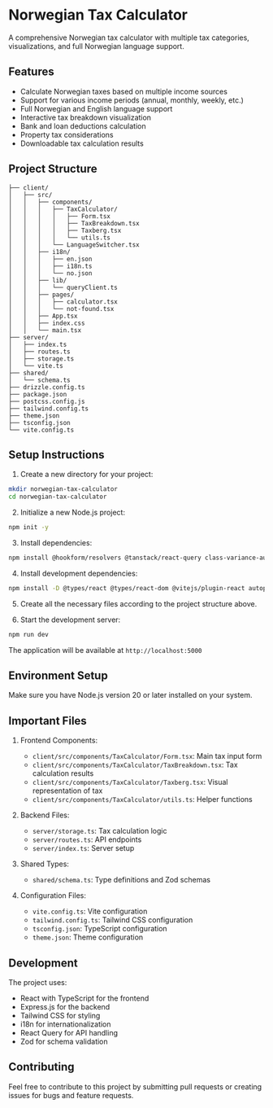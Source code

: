 # Norwegian Tax Calculator

A comprehensive Norwegian tax calculator with multiple tax categories, visualizations, and full Norwegian language support.

## Features

- Calculate Norwegian taxes based on multiple income sources
- Support for various income periods (annual, monthly, weekly, etc.)
- Full Norwegian and English language support
- Interactive tax breakdown visualization
- Bank and loan deductions calculation
- Property tax considerations
- Downloadable tax calculation results

## Project Structure

```
├── client/
│   ├── src/
│   │   ├── components/
│   │   │   ├── TaxCalculator/
│   │   │   │   ├── Form.tsx
│   │   │   │   ├── TaxBreakdown.tsx
│   │   │   │   ├── Taxberg.tsx
│   │   │   │   └── utils.ts
│   │   │   └── LanguageSwitcher.tsx
│   │   ├── i18n/
│   │   │   ├── en.json
│   │   │   ├── i18n.ts
│   │   │   └── no.json
│   │   ├── lib/
│   │   │   └── queryClient.ts
│   │   ├── pages/
│   │   │   ├── calculator.tsx
│   │   │   └── not-found.tsx
│   │   ├── App.tsx
│   │   ├── index.css
│   │   └── main.tsx
├── server/
│   ├── index.ts
│   ├── routes.ts
│   ├── storage.ts
│   └── vite.ts
├── shared/
│   └── schema.ts
├── drizzle.config.ts
├── package.json
├── postcss.config.js
├── tailwind.config.ts
├── theme.json
├── tsconfig.json
└── vite.config.ts
```

## Setup Instructions

1. Create a new directory for your project:
```bash
mkdir norwegian-tax-calculator
cd norwegian-tax-calculator
```

2. Initialize a new Node.js project:
```bash
npm init -y
```

3. Install dependencies:
```bash
npm install @hookform/resolvers @tanstack/react-query class-variance-authority clsx cmdk date-fns drizzle-orm drizzle-zod express i18next lucide-react react react-dom react-hook-form react-i18next recharts tailwind-merge tailwindcss-animate wouter zod
```

4. Install development dependencies:
```bash
npm install -D @types/react @types/react-dom @vitejs/plugin-react autoprefixer postcss tailwindcss typescript vite
```

5. Create all the necessary files according to the project structure above.

6. Start the development server:
```bash
npm run dev
```

The application will be available at `http://localhost:5000`

## Environment Setup

Make sure you have Node.js version 20 or later installed on your system.

## Important Files

1. Frontend Components:
   - `client/src/components/TaxCalculator/Form.tsx`: Main tax input form
   - `client/src/components/TaxCalculator/TaxBreakdown.tsx`: Tax calculation results
   - `client/src/components/TaxCalculator/Taxberg.tsx`: Visual representation of tax
   - `client/src/components/TaxCalculator/utils.ts`: Helper functions

2. Backend Files:
   - `server/storage.ts`: Tax calculation logic
   - `server/routes.ts`: API endpoints
   - `server/index.ts`: Server setup

3. Shared Types:
   - `shared/schema.ts`: Type definitions and Zod schemas

4. Configuration Files:
   - `vite.config.ts`: Vite configuration
   - `tailwind.config.ts`: Tailwind CSS configuration
   - `tsconfig.json`: TypeScript configuration
   - `theme.json`: Theme configuration

## Development

The project uses:
- React with TypeScript for the frontend
- Express.js for the backend
- Tailwind CSS for styling
- i18n for internationalization
- React Query for API handling
- Zod for schema validation

## Contributing

Feel free to contribute to this project by submitting pull requests or creating issues for bugs and feature requests.